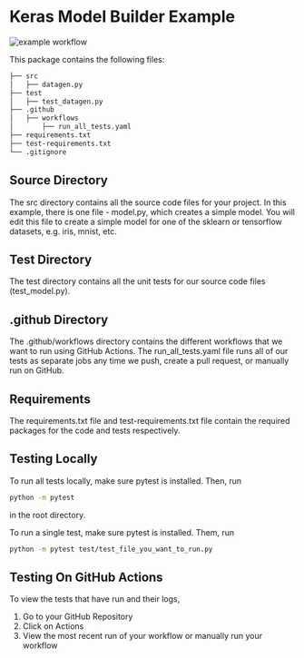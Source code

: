 # Keras Model Builder Example

![example workflow](https://github.com/umd-fire-coml/example-keras-model-builder/actions/workflows/run_all_tests.yaml/badge.svg)

This package contains the following files:

```bash
├── src
│   ├── datagen.py
├── test
│   ├── test_datagen.py
├── .github
│   ├── workflows
│       ├── run_all_tests.yaml
├── requirements.txt
├── test-requirements.txt
└── .gitignore
```

## Source Directory

The src directory contains all the source code files for your project. In this example, there is one file - model.py, which creates a simple model. You will edit this file to create a simple model for one of the sklearn or tensorflow datasets, e.g. iris, mnist, etc.

## Test Directory

The test directory contains all the unit tests for our source code files (test_model.py).

## .github Directory

The .github/workflows directory contains the different workflows that we want to run using GitHub Actions. The run_all_tests.yaml file runs all of our tests as separate jobs any time we push, create a pull request, or manually run on GitHub.

## Requirements

The requirements.txt file and test-requirements.txt file contain the required packages for the code and tests respectively.

## Testing Locally

To run all tests locally, make sure pytest is installed. Then, run
```bash
python -m pytest
```
in the root directory.

To run a single test, make sure pytest is installed. Them, run
```bash
python -m pytest test/test_file_you_want_to_run.py
```

## Testing On GitHub Actions

To view the tests that have run and their logs,

1. Go to your GitHub Repository
2. Click on Actions
3. View the most recent run of your workflow or manually run your workflow